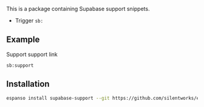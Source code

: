 This is a package containing Supabase support snippets.

- Trigger `sb:`

## Example

Support support link

```
sb:support
```

## Installation

```sh
espanso install supabase-support --git https://github.com/silentworks/espanso-packages --external
```
